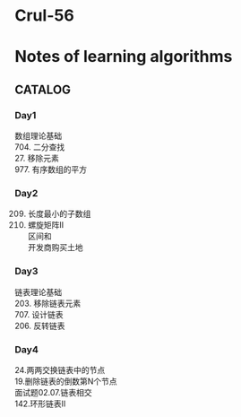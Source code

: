 # Crul-56 
# Notes of learning algorithms
## CATALOG

### Day1
数组理论基础  
704. 二分查找   
27. 移除元素   
977. 有序数组的平方  
### Day2
209. 长度最小的子数组   
59. 螺旋矩阵II   
区间和    
开发商购买土地    
### Day3
链表理论基础   
203. 移除链表元素   
707. 设计链表  
206. 反转链表  
### Day4
24.两两交换链表中的节点        
19.删除链表的倒数第N个节点     
面试题02.07.链表相交     
142.环形链表II      
